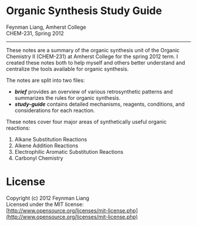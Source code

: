 # Organic Synthesis Study Guide
Feynman Liang, Amherst College  
CHEM-231, Spring 2012
- - -

These notes are a summary of the organic synthesis unit of the Organic Chemistry II (CHEM-231) at Amherst College for the spring 2012 term. I created these notes both to help myself and others better understand and centralize the tools available for organic synthesis.

The notes are split into two files:
 * ***brief*** provides an overview of various retrosynthetic patterns and summarizes the rules for organic synthesis. 
 * ***study-guide*** contains detailed mechanisms, reagents, conditions, and considerations for each reaction. 

These notes cover four major areas of synthetically useful organic reactions:

1. Alkane Substitution Reactions
2. Alkene Addition Reactions
3. Electrophilic Aromatic Substitution Reactions
4. Carbonyl Chemistry

# License
Copyright (c) 2012 Feynman Liang    
Licensed under the MIT license:    
[http://www.opensource.org/licenses/mit-license.php](http://www.opensource.org/licenses/mit-license.php)
